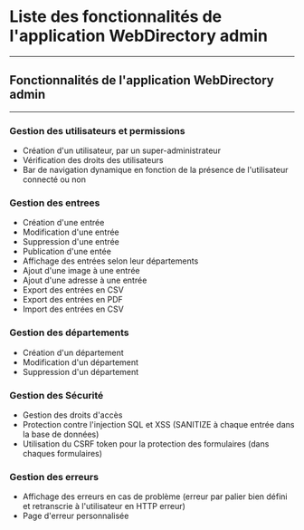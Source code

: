 # Liste des fonctionnalités de l'application WebDirectory admin

-------------------

## Fonctionnalités de l'application WebDirectory admin

------------------

### Gestion des utilisateurs et permissions

- Création d'un utilisateur, par un super-administrateur
- Vérification des droits des utilisateurs
- Bar de navigation dynamique en fonction de la présence de l'utilisateur connecté ou non

### Gestion des entrees

- Création d'une entrée
- Modification d'une entrée
- Suppression d'une entrée
- Publication d'une entée
- Affichage des entrées selon leur départements
- Ajout d'une image à une entrée
- Ajout d'une adresse à une entrée
- Export des entrées en CSV
- Export des entrées en PDF
- Import des entrées en CSV

### Gestion des départements

- Création d'un département
- Modification d'un département
- Suppression d'un département

### Gestion des Sécurité

- Gestion des droits d'accès
- Protection contre l'injection SQL et XSS (SANITIZE à chaque entrée dans la base de données)
- Utilisation du CSRF token pour la protection des formulaires (dans chaques formulaires)

### Gestion des erreurs

- Affichage des erreurs en cas de problème (erreur par palier bien défini et retranscrie à l'utilisateur en HTTP erreur)
- Page d'erreur personnalisée